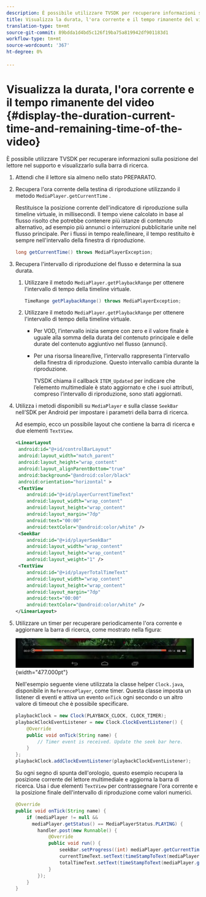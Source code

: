 ```yaml
---
description: È possibile utilizzare TVSDK per recuperare informazioni sulla posizione del lettore nel supporto e visualizzarlo sulla barra di ricerca.
title: Visualizza la durata, l'ora corrente e il tempo rimanente del video
translation-type: tm+mt
source-git-commit: 89bdda1d4bd5c126f19ba75a819942df901183d1
workflow-type: tm+mt
source-wordcount: '367'
ht-degree: 0%

---
```



# Visualizza la durata, l&#39;ora corrente e il tempo rimanente del video {#display-the-duration-current-time-and-remaining-time-of-the-video}

È possibile utilizzare TVSDK per recuperare informazioni sulla posizione del lettore nel supporto e visualizzarlo sulla barra di ricerca.

1. Attendi che il lettore sia almeno nello stato PREPARATO.
1. Recupera l&#39;ora corrente della testina di riproduzione utilizzando il metodo `MediaPlayer.getCurrentTime` .

   Restituisce la posizione corrente dell&#39;indicatore di riproduzione sulla timeline virtuale, in millisecondi. Il tempo viene calcolato in base al flusso risolto che potrebbe contenere più istanze di contenuto alternativo, ad esempio più annunci o interruzioni pubblicitarie unite nel flusso principale. Per i flussi in tempo reale/lineare, il tempo restituito è sempre nell&#39;intervallo della finestra di riproduzione.

   ```java
   long getCurrentTime() throws MediaPlayerException;
   ```

1. Recupera l&#39;intervallo di riproduzione del flusso e determina la sua durata.
   1. Utilizzare il metodo `MediaPlayer.getPlaybackRange` per ottenere l&#39;intervallo di tempo della timeline virtuale.

      ```java
      TimeRange getPlaybackRange() throws MediaPlayerException;
      ```

   1. Utilizzare il metodo `MediaPlayer.getPlaybackRange` per ottenere l&#39;intervallo di tempo della timeline virtuale.

      * Per VOD, l’intervallo inizia sempre con zero e il valore finale è uguale alla somma della durata del contenuto principale e delle durate del contenuto aggiuntivo nel flusso (annunci).
      * Per una risorsa lineare/live, l’intervallo rappresenta l’intervallo della finestra di riproduzione. Questo intervallo cambia durante la riproduzione.

         TVSDK chiama il callback `ITEM_Updated` per indicare che l’elemento multimediale è stato aggiornato e che i suoi attributi, compreso l’intervallo di riproduzione, sono stati aggiornati.

1. Utilizza i metodi disponibili su `MediaPlayer` e sulla classe `SeekBar` nell’SDK per Android per impostare i parametri della barra di ricerca.

   Ad esempio, ecco un possibile layout che contiene la barra di ricerca e due elementi `TextView`.

   ```xml
   <LinearLayout 
    android:id="@+id/controlBarLayout" 
    android:layout_width="match_parent" 
    android:layout_height="wrap_content" 
    android:layout_alignParentBottom="true" 
    android:background="@android:color/black" 
    android:orientation="horizontal" > 
    <TextView 
       android:id="@+id/playerCurrentTimeText" 
       android:layout_width="wrap_content" 
       android:layout_height="wrap_content" 
       android:layout_margin="7dp" 
       android:text="00:00" 
       android:textColor="@android:color/white" /> 
    <SeekBar 
       android:id="@+id/playerSeekBar" 
       android:layout_width="wrap_content" 
       android:layout_height="wrap_content" 
       android:layout_weight="1" /> 
    <TextView 
       android:id="@+id/playerTotalTimeText" 
       android:layout_width="wrap_content" 
       android:layout_height="wrap_content" 
       android:layout_margin="7dp" 
       android:text="00:00" 
       android:textColor="@android:color/white" /> 
   </LinearLayout>
   ```

1. Utilizzare un timer per recuperare periodicamente l&#39;ora corrente e aggiornare la barra di ricerca, come mostrato nella figura:

   <!--<a id="fig_689CEDDD02094C0C8E91C5195F8EAD3F"></a>-->

   ![](assets/seek-bar.jpg){width=&quot;477.000pt&quot;}

   Nell&#39;esempio seguente viene utilizzata la classe helper `Clock.java`, disponibile in `ReferencePlayer`, come timer. Questa classe imposta un listener di eventi e attiva un evento `onTick` ogni secondo o un altro valore di timeout che è possibile specificare.

   ```java
   playbackClock = new Clock(PLAYBACK_CLOCK, CLOCK_TIMER); 
   playbackClockEventListener = new Clock.ClockEventListener() { 
       @Override 
       public void onTick(String name) { 
           // Timer event is received. Update the seek bar here. 
       } 
   }; 
   playbackClock.addClockEventListener(playbackClockEventListener);
   ```

   Su ogni segno di spunta dell&#39;orologio, questo esempio recupera la posizione corrente del lettore multimediale e aggiorna la barra di ricerca. Usa i due elementi `TextView` per contrassegnare l&#39;ora corrente e la posizione finale dell&#39;intervallo di riproduzione come valori numerici.

   ```java
   @Override 
   public void onTick(String name) { 
       if (mediaPlayer != null &&  
         mediaPlayer.getStatus() == MediaPlayerStatus.PLAYING) { 
           handler.post(new Runnable() { 
               @Override 
               public void run() { 
                   seekBar.setProgress((int) mediaPlayer.getCurrentTime()); 
                   currentTimeText.setText(timeStampToText(mediaPlayer.getCurrentTime())); 
                   totalTimeText.setText(timeStampToText(mediaPlayer.getPlaybackRange().getEnd())); 
               } 
           }); 
       } 
   } 
   ```
